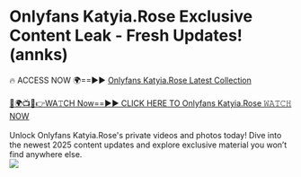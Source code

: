 # Onlyfans Katyia.Rose Exclusive Content Leak - Fresh Updates! (annks)

🔥 ACCESS NOW 🌍==►► <a href="https://tinyurl.com/kvy9nzfs" rel="nofollow">Onlyfans Katyia.Rose Latest Collection</a>
<br><br>
[🔴🌍📺📱👉WA𝚃CH Now==►► CLICK HERE TO Onlyfans Katyia.Rose 𝚆𝙰𝚃𝙲𝙷 NOW](https://tinyurl.com/kvy9nzfs)
<br><br>
Unlock Onlyfans Katyia.Rose's private videos and photos today! Dive into the newest 2025 content updates and explore exclusive material you won’t find anywhere else.
<br>
<a href="https://tinyurl.com/kvy9nzfs" rel="nofollow" data-target="animated-image.originalLink"><img src="https://camo.githubusercontent.com/8a4f000d20f83aca3bf7ec5f350d767afa0574a8a352519fd8cfa583a6f93a33/68747470733a2f2f692e696d6775722e636f6d2f644a486b345a712e676966" data-canonical-src="https://i.imgur.com/dJHk4Zq.gif" style="max-width: 100%; display: inline-block;" data-target="animated-image.originalImage"></a>
<br>
